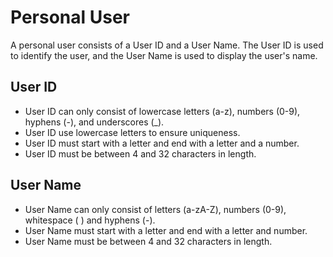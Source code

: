 # Personal User

A personal user consists of a User ID and a User Name.
The User ID is used to identify the user, and the User Name is used to display the user's name.

## User ID

- User ID can only consist of lowercase letters (a-z), numbers (0-9), hyphens (-), and underscores (\_).
- User ID use lowercase letters to ensure uniqueness.
- User ID must start with a letter and end with a letter and a number.
- User ID must be between 4 and 32 characters in length.

## User Name

- User Name can only consist of letters (a-zA-Z), numbers (0-9), whitespace ( ) and hyphens (-).
- User Name must start with a letter and end with a letter and number.
- User Name must be between 4 and 32 characters in length.
